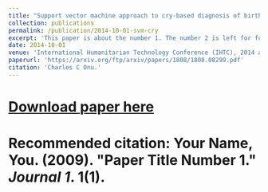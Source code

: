 ```yaml
---
title: "Support vector machine approach to cry-based diagnosis of birth asphyxia"
collection: publications
permalink: /publication/2014-10-01-svm-cry
excerpt: 'This paper is about the number 1. The number 2 is left for future work.'
date: 2014-10-01
venue: 'International Humanitarian Technology Conference (IHTC), 2014 and Workshop on Machine Learning in Healthcare, Neural Information and Processing Systems (NIPS), 2015'
paperurl: 'https://arxiv.org/ftp/arxiv/papers/1808/1808.08299.pdf'
citation: 'Charles C Onu.'
---
```


# [Download paper here](http://academicpages.github.io/files/paper1.pdf)

# Recommended citation: Your Name, You. (2009). "Paper Title Number 1." <i>Journal 1</i>. 1(1).
